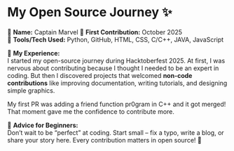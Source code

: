 # My Open Source Journey ✨

👤 **Name:** Captain Marvel 
📅 **First Contribution:** October 2025  
🔧 **Tools/Tech Used:** Python, GitHub, HTML, CSS, C/C++, JAVA, JavaScript 

🌟 **My Experience:**  
I started my open-source journey during Hacktoberfest 2025. At first, I was nervous about contributing because I thought I needed to be an expert in coding. But then I discovered projects that welcomed **non-code contributions** like improving documentation, writing tutorials, and designing simple graphics.  

My first PR was adding a friend function pr0gram in C++ and it got merged! That moment gave me the confidence to contribute more. 

📌 **Advice for Beginners:**  
Don’t wait to be “perfect” at coding. Start small – fix a typo, write a blog, or share your story here. Every contribution matters in open source! 🚀
